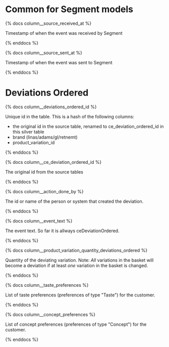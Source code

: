 # Common for Segment models
{% docs column__source_received_at %}

Timestamp of when the event was received by Segment

{% enddocs %}

{% docs column__source_sent_at %}

Timestamp of when the event was sent to Segment

{% enddocs %}


# Deviations Ordered
{% docs column__deviations_ordered_id %}

Unique id in the table. This is a hash of the following columns: 
- the original id in the source table, renamed to ce_deviation_ordered_id in this silver table
- brand (linas/adams/gl/retnemt)
- product_variation_id

{% enddocs %}

{% docs column__ce_deviation_ordered_id %}

The original id from the source tables

{% enddocs %}

{% docs column__action_done_by %}

The id or name of the person or system that created the deviation.

{% enddocs %}

{% docs column__event_text %}

The event text. So far it is allways ceDeviationOrdered.

{% enddocs %}

{% docs column__product_variation_quantity_deviations_ordered %}

Quantity of the deviating variation. 
Note: _All_ variations in the basket will become a deviation if at least _one_ variation in the basket is changed.

{% enddocs %}

{% docs column__taste_preferences %}

List of taste preferences (preferences of type "Taste") for the customer.

{% enddocs %}

{% docs column__concept_preferences %}

List of concept preferences (preferences of type "Concept") for the customer.

{% enddocs %}